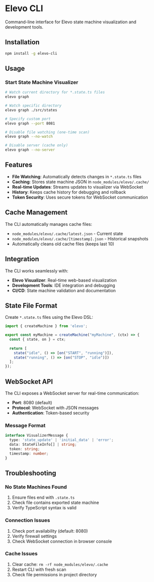 # Elevo CLI

Command-line interface for Elevo state machine visualization and development tools.

## Installation

```bash
npm install -g elevo-cli
```

## Usage

### Start State Machine Visualizer

```bash
# Watch current directory for *.state.ts files
elevo graph

# Watch specific directory
elevo graph ./src/states

# Specify custom port
elevo graph --port 8081

# Disable file watching (one-time scan)
elevo graph --no-watch

# Disable server (cache only)
elevo graph --no-server
```

## Features

- **File Watching**: Automatically detects changes in `*.state.ts` files
- **Caching**: Stores state machine JSON in `node_modules/elevo/.cache/`
- **Real-time Updates**: Streams updates to visualizer via WebSocket
- **History**: Keeps cache history for debugging and rollback
- **Token Security**: Uses secure tokens for WebSocket communication

## Cache Management

The CLI automatically manages cache files:

- `node_modules/elevo/.cache/latest.json` - Current state
- `node_modules/elevo/.cache/[timestamp].json` - Historical snapshots
- Automatically cleans old cache files (keeps last 10)

## Integration

The CLI works seamlessly with:

- **Elevo Visualizer**: Real-time web-based visualization
- **Development Tools**: IDE integration and debugging
- **CI/CD**: State machine validation and documentation

## State File Format

Create `*.state.ts` files using the Elevo DSL:

```typescript
import { createMachine } from 'elevo';

export const myMachine = createMachine("myMachine", (ctx) => {
  const { state, on } = ctx;
  
  return [
    state("idle", () => [on("START", "running")]),
    state("running", () => [on("STOP", "idle")])
  ];
});
```

## WebSocket API

The CLI exposes a WebSocket server for real-time communication:

- **Port**: 8080 (default)
- **Protocol**: WebSocket with JSON messages
- **Authentication**: Token-based security

### Message Format

```typescript
interface VisualizerMessage {
  type: 'state_update' | 'initial_data' | 'error';
  data: StateFileInfo[] | string;
  token: string;
  timestamp: number;
}
```

## Troubleshooting

### No State Machines Found

1. Ensure files end with `.state.ts`
2. Check file contains exported state machine
3. Verify TypeScript syntax is valid

### Connection Issues

1. Check port availability (default: 8080)
2. Verify firewall settings
3. Check WebSocket connection in browser console

### Cache Issues

1. Clear cache: `rm -rf node_modules/elevo/.cache`
2. Restart CLI with fresh scan
3. Check file permissions in project directory